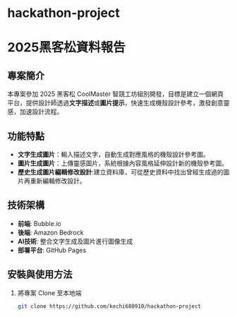 # hackathon-project
# 2025黑客松資料報告

## 專案簡介
本專案參加 2025 黑客松 CoolMaster 智競工坊組別開發，目標是建立一個網頁平台，提供設計師透過**文字描述**或**圖片提示**，快速生成機殼設計參考，激發創意靈感，加速設計流程。

## 功能特點
- **文字生成圖片**：輸入描述文字，自動生成對應風格的機殼設計參考圖。
- **圖片生成圖片**：上傳靈感圖片，系統根據內容風格延伸設計新的機殼參考圖。
- **歷史生成圖片編輯修改設計**:建立資料庫，可從歷史資料中找出曾經生成過的圖片再重新編輯修改設計。

## 技術架構
- **前端**: Bubble.io
- **後端**: Amazon Bedrock
- **AI技術**: 整合文字生成及圖片進行圖像生成
- **部署平台**: GitHub Pages 

## 安裝與使用方法
1. 將專案 Clone 至本地端
   ```bash
   git clone https://github.com/kechi680910/hackathon-project
